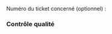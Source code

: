 <!-- Veuillez décrire vos changements à l’emplacement de ce commentaire (inutile dans le cas de tout petits changements). -->

<!-- Indiquez ci-dessous les numéros des tickets (avec le # au début) corrigés par vos changements : -->
Numéro du ticket concerné (optionnel) :

<!-- Si certains de vos commits corrigent des bugs, il est préférable de les indiquer également dans les messages de commit en suivant ces instructions : https://help.github.com/articles/closing-issues-using-keywords/ -->

<!-- Si votre pull request nécessite d’effectuer des actions particulières lors de la mise en production, renseignez-les ici afin qu’elles soient ajoutées au changelog lors du merge. -->


### Contrôle qualité

<!-- Écrivez éventuellement ici quelques instructions pour nous aider à vérifier vos changement.

Par exemple :

  - Lancez `python manage.py migrate` et `yarn test` ;
  - Créez un nouveau compte nommé `toto` ;
  - Envoyez un message privé à quelqu’un d’autre, le titre du message doit apparaître en rose. -->

<!-- Merci ! -->
